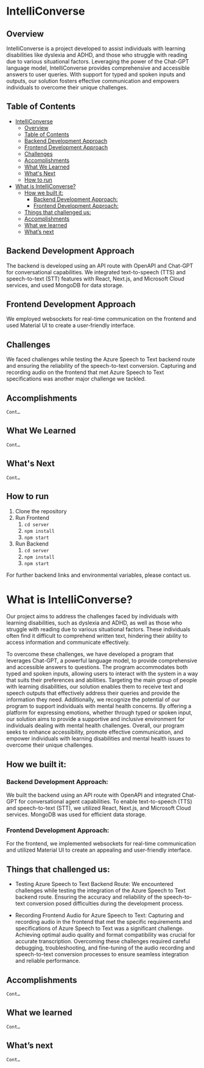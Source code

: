 # IntelliConverse

## Overview

IntelliConverse is a project developed to assist individuals with learning disabilities like dyslexia and ADHD, and those who struggle with reading due to various situational factors. Leveraging the power of the Chat-GPT language model, IntelliConverse provides comprehensive and accessible answers to user queries. With support for typed and spoken inputs and outputs, our solution fosters effective communication and empowers individuals to overcome their unique challenges.

## Table of Contents

- [IntelliConverse](#intelliconverse)
	- [Overview](#overview)
	- [Table of Contents](#table-of-contents)
	- [Backend Development Approach](#backend-development-approach)
	- [Frontend Development Approach](#frontend-development-approach)
	- [Challenges](#challenges)
	- [Accomplishments](#accomplishments)
	- [What We Learned](#what-we-learned)
	- [What's Next](#whats-next)
	- [How to run](#how-to-run)
- [What is IntelliConverse?](#what-is-intelliconverse)
	- [How we built it:](#how-we-built-it)
		- [Backend Development Approach:](#backend-development-approach-1)
		- [Frontend Development Approach:](#frontend-development-approach-1)
	- [Things that challenged us:](#things-that-challenged-us)
	- [Accomplishments](#accomplishments-1)
	- [What we learned](#what-we-learned-1)
	- [What’s next](#whats-next-1)

## Backend Development Approach
The backend is developed using an API route with OpenAPI and Chat-GPT for conversational capabilities. We integrated text-to-speech (TTS) and speech-to-text (STT) features with React, Next.js, and Microsoft Cloud services, and used MongoDB for data storage.

## Frontend Development Approach
We employed websockets for real-time communication on the frontend and used Material UI to create a user-friendly interface.

## Challenges
We faced challenges while testing the Azure Speech to Text backend route and ensuring the reliability of the speech-to-text conversion. Capturing and recording audio on the frontend that met Azure Speech to Text specifications was another major challenge we tackled.

## Accomplishments
	Cont…

## What We Learned
	Cont…

## What's Next
	Cont…

## How to run

1. Clone the repository
2. Run Frontend
   1. `cd server`
   2. `npm install`
   3. `npm start`
3. Run Backend
   1. `cd server`
   2. `npm install`
   3. `npm start`

For further backend links and environmental variables, please contact us.


# What is IntelliConverse?
Our project aims to address the challenges faced by individuals with learning disabilities, such as dyslexia and ADHD, as well as those who struggle with reading due to various situational factors. These individuals often find it difficult to comprehend written text, hindering their ability to access information and communicate effectively.

To overcome these challenges, we have developed a program that leverages Chat-GPT, a powerful language model, to provide comprehensive and accessible answers to questions. The program accommodates both typed and spoken inputs, allowing users to interact with the system in a way that suits their preferences and abilities.
Targeting the main group of people with learning disabilities, our solution enables them to receive text and speech outputs that effectively address their queries and provide the information they need. Additionally, we recognize the potential of our program to support individuals with mental health concerns. By offering a platform for expressing emotions, whether through typed or spoken input, our solution aims to provide a supportive and inclusive environment for individuals dealing with mental health challenges.
Overall, our program seeks to enhance accessibility, promote effective communication, and empower individuals with learning disabilities and mental health issues to overcome their unique challenges.

## How we built it:
### Backend Development Approach:
We built the backend using an API route with OpenAPI and integrated Chat-GPT for conversational agent capabilities. To enable text-to-speech (TTS) and speech-to-text (STT), we utilized React, Next.js, and Microsoft Cloud services. MongoDB was used for efficient data storage.
### Frontend Development Approach:
For the frontend, we implemented websockets for real-time communication and utilized Material UI to create an appealing and user-friendly interface.

## Things that challenged us:
-	Testing Azure Speech to Text Backend Route: We encountered challenges while testing the integration of the Azure Speech to Text backend route. Ensuring the accuracy and reliability of the speech-to-text conversion posed difficulties during the development process.

-	Recording Frontend Audio for Azure Speech to Text: Capturing and recording audio in the frontend that met the specific requirements and specifications of Azure Speech to Text was a significant challenge. Achieving optimal audio quality and format compatibility was crucial for accurate transcription.
Overcoming these challenges required careful debugging, troubleshooting, and fine-tuning of the audio recording and speech-to-text conversion processes to ensure seamless integration and reliable performance.

## Accomplishments
	Cont…
## What we learned
	Cont…
## What’s next
	Cont…
